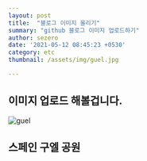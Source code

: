 ```yaml
---
layout: post
title:  "블로그 이미지 올리기"
summary: "github 블로그 이미지 업로드하기"
author: sezero
date: '2021-05-12 08:45:23 +0530'
category: etc
thumbnail: /assets/img/guel.jpg

---
```




## 이미지 업로드 해볼겁니다. 

![guel](https://user-images.githubusercontent.com/76033275/117897518-f9105800-b2fd-11eb-8e3b-ebaa79d3b06b.jpg)



## 스페인 구엘 공원 

